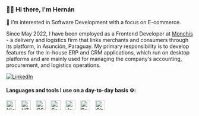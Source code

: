 <div align=""><h3>👋🏼 Hi there, I'm Hernán</h3></div>
<div align="">
 
🔭 I’m interested in Software Development with a focus on E-commerce.

Since May 2022, I have been employed as a Frontend Developer at [Monchis](http://www.monchis.com.py/) - a delivery and logistics firm that links merchants and consumers through its platform, in Asunción, Paraguay. My primary responsibility is to develop features for the in-house ERP and CRM applications, which run on desktop platforms and are mainly used for managing the company‘s accounting, procurement, and logistics operations.

[![LinkedIn](https://img.shields.io/badge/LinkedIn-0077B5?style=for-the-badge&logo=linkedin&logoColor=white)](https://www.linkedin.com/in/hernan-m/)

#### Languages and tools I use on a day-to-day basis ⚙️:
<div align="" padding-right="9px">
<img align="" alt="Visual Studio Code" width="26px" src="https://cdn.jsdelivr.net/gh/devicons/devicon/icons/vscode/vscode-original.svg" style="padding-right:10px;" />
<img align="" alt="HTML5" width="26px" src="https://cdn.jsdelivr.net/gh/devicons/devicon/icons/html5/html5-original.svg" style="padding-right:10px;" />
<img align="" alt="CSS3" width="26px" src="https://cdn.jsdelivr.net/gh/devicons/devicon/icons/css3/css3-original.svg" style="padding-right:10px;" />
<img align="" alt="Sass" width="26px" src="https://cdn.jsdelivr.net/gh/devicons/devicon/icons/sass/sass-original.svg" style="padding-right:10px;" />
<img align="" alt="JavaScript" width="26px" src="https://cdn.jsdelivr.net/gh/devicons/devicon/icons/javascript/javascript-original.svg" style="padding-right:10px;" />
<img align="" alt="React" width="26px" src="https://cdn.jsdelivr.net/gh/devicons/devicon/icons/react/react-original.svg" style="padding-right:10px;" />
<img align="" alt="Git" width="26px" src="https://cdn.jsdelivr.net/gh/devicons/devicon/icons/git/git-original.svg" style="padding-right:10px;" />
</div>
</div>
